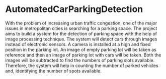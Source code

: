 # AutomatedCarParkingDetection

With the problem of increasing urban traffic congestion, one of the major issues in metropolitan cities is searching for a parking space. The project aims to build a system for the detection of parking space with the help of image processing technique. The system will detect cars through images instead of electronic sensors. A camera is installed at a high and fixed position in the parking lot. An image of empty parking lot will be taken as reference and then an image of parking lot with cars will be taken. Both the images will be subtracted to find the numbers of parking slots available. Therefore, the system will help in counting the number of parked vehicles and, identifying the number of spots available.
